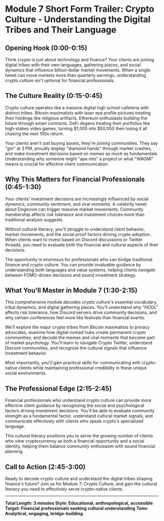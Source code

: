 # Module 7 Short Form Trailer: Crypto Culture - Understanding the Digital Tribes and Their Language

## Opening Hook (0:00-0:15)

Think crypto is just about technology and finance? Your clients are joining digital tribes with their own languages, gathering places, and social dynamics that influence billion-dollar market movements. When a single tweet can move markets more than quarterly earnings, understanding crypto culture isn't optional for financial professionals.

## The Culture Reality (0:15-0:45)

Crypto culture operates like a massive digital high school cafeteria with distinct tribes. Bitcoin maximalists with laser eye profile pictures treating their holdings like religious artifacts. Ethereum enthusiasts building the future through smart contracts. DeFi degens treating their portfolios like high-stakes video games, turning $1,000 into $50,000 then losing it all chasing the next 100x return.

Your clients aren't just buying assets, they're joining communities. They say "gm" at 3 PM, proudly display "diamond hands" through market crashes, and make investment decisions based on memes as much as fundamentals. Understanding why someone might "ape into" a project or what "WAGMI" means is crucial for effective client communication.

## Why This Matters for Financial Professionals (0:45-1:30)

Your clients' investment decisions are increasingly influenced by social dynamics, community sentiment, and viral moments. A celebrity tweet about Dogecoin can trigger massive market movements. Community membership affects risk tolerance and investment choices more than traditional analysis suggests.

Without cultural literacy, you'll struggle to understand client behavior, market movements, and the social proof factors driving crypto adoption. When clients want to invest based on Discord discussions or Twitter threads, you need to evaluate both the financial and cultural aspects of their decisions.

The opportunity is enormous for professionals who can bridge traditional finance and crypto culture. You can provide invaluable guidance by understanding both languages and value systems, helping clients navigate between FOMO-driven decisions and sound investment strategy.

## What You'll Master in Module 7 (1:30-2:15)

This comprehensive module decodes crypto culture's essential vocabulary, tribal dynamics, and digital gathering places. You'll understand why "HODL" affects risk tolerance, how Discord servers drive community decisions, and why certain conferences feel more like festivals than financial events.

We'll explore the major crypto tribes from Bitcoin maximalists to privacy advocates, examine how digital nomad hubs create permanent crypto communities, and decode the memes and viral moments that become part of market psychology. You'll learn to navigate Crypto Twitter, understand Discord communities, and recognize the cultural signals that influence investment behavior.

Most importantly, you'll gain practical skills for communicating with crypto-native clients while maintaining professional credibility in these unique social environments.

## The Professional Edge (2:15-2:45)

Financial professionals who understand crypto culture can provide more effective client guidance by recognizing the social and psychological factors driving investment decisions. You'll be able to evaluate community strength as a fundamental factor, understand cultural market signals, and communicate effectively with clients who speak crypto's specialized language.

This cultural literacy positions you to serve the growing number of clients who view cryptocurrency as both a financial opportunity and a social identity, helping them balance community enthusiasm with sound financial planning.

## Call to Action (2:45-3:00)

Ready to decode crypto culture and understand the digital tribes shaping finance's future? Join us for Module 7: Crypto Culture, and gain the cultural literacy you need to effectively serve crypto-native clients.

---

**Total Length: 3 minutes**
**Style: Educational, anthropological, accessible**
**Target: Financial professionals seeking cultural understanding**
**Tone: Analytical, engaging, bridge-building**
